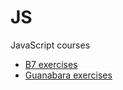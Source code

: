 # JS
 JavaScript courses
 
 * [B7 exercises](https://slycooper-n.github.io/JS/b7/README.md)
 * [Guanabara exercises](https://slycooper-n.github.io/JS/Guanabara)
